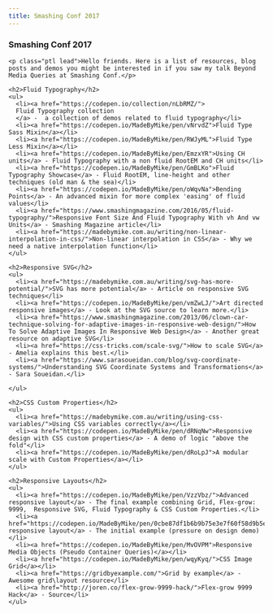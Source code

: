 ```yaml
---
title: Smashing Conf 2017
---
```

<article>
  <section class="container">
    <h1 class="display-title">Smashing Conf 2017</h1>

    <p class="ptl lead">Hello friends. Here is a list of resources, blog posts and demos you might be interested in if you saw my talk Beyond Media Queries at Smashing Conf.</p>

    <h2>Fluid Typography</h2>
    <ul>
      <li><a href="https://codepen.io/collection/nLbRMZ/">
      Fluid Typography collection
      </a> -  a collection of demos related to fluid typography</li>
      <li><a href="https://codepen.io/MadeByMike/pen/vNrvdZ">Fluid Type Sass Mixin</a></li>
      <li><a href="https://codepen.io/MadeByMike/pen/RWJyML">Fluid Type Less Mixin</a></li>
      <li><a href="https://codepen.io/MadeByMike/pen/EmzxYR">Using CH units</a> - Fluid Typography with a non fluid RootEM and CH units</li>
      <li><a href="https://codepen.io/MadeByMike/pen/GmBLKo">Fluid Typography Showcase</a> - Fluid RootEM, line-height and other techniques (old man & the sea)</li>
      <li><a href="https://codepen.io/MadeByMike/pen/oWqvNa">Bending Points</a> - An advanced mixin for more complex 'easing' of fluid values</li>
      <li><a href="https://www.smashingmagazine.com/2016/05/fluid-typography/">Responsive Font Size And Fluid Typography With vh And vw Units</a> - Smashing Magazine article</li>
      <li><a href="https://madebymike.com.au/writing/non-linear-interpolation-in-css/">Non-linear interpolation in CSS</a> - Why we need a native interpolation function</li>
    </ul>

    <h2>Responsive SVG</h2>
    <ul>
      <li><a href="https://madebymike.com.au/writing/svg-has-more-potential/">SVG has more potential</a> - Article on responsive SVG techniques</li>
      <li><a href="https://codepen.io/MadeByMike/pen/vmZwLJ/">Art directed responsive images</a> - Look at the SVG source to learn more.</li>
      <li><a href="https://www.smashingmagazine.com/2013/06/clown-car-technique-solving-for-adaptive-images-in-responsive-web-design/">How To Solve Adaptive Images In Responsive Web Design</a> - Another great resource on adaptive SVG</li>
      <li><a href="https://css-tricks.com/scale-svg/">How to scale SVG</a> - Amelia explains this best.</li>
      <li><a href="https://www.sarasoueidan.com/blog/svg-coordinate-systems/">Understanding SVG Coordinate Systems and Transformations</a> - Sara Soueidan.</li>
      
    </ul>

    <h2>CSS Custom Properties</h2>
    <ul>
      <li><a href="https://madebymike.com.au/writing/using-css-variables/">Using CSS variables correctly</a></li>
      <li><a href="https://codepen.io/MadeByMike/pen/dRNqNw">Responsive design with CSS custom properties</a> - A demo of logic "above the fold"</li>
      <li><a href="https://codepen.io/MadeByMike/pen/dRoLpJ">A modular scale with Custom Properties</a></li>
    </ul>

    <h2>Responsive Layouts</h2>
    <ul>
      <li><a href="https://codepen.io/MadeByMike/pen/VzzVbz/">Advanced responsive layout</a> - The final example combining Grid, Flex-grow: 9999,  Responsive SVG, Fluid Typography & CSS Custom Properties.</li>
      <li><a href="https://codepen.io/MadeByMike/pen/0cbe87df1b6b9b75e3e7f60f58d9b5e1">Simple responsive layout</a> - The initial example (pressure on design demo)</li>
      <li><a href="https://codepen.io/MadeByMike/pen/MvOVPM">Responsive Media Objects (Pseudo Container Queries)</a></li>
      <li><a href="https://codepen.io/MadeByMike/pen/wqyKyq/">CSS Image Grid</a></li>
      <li><a href="https://gridbyexample.com/">Grid by example</a> - Awesome grid\layout resource</li>
      <li><a href="http://joren.co/flex-grow-9999-hack/">Flex-grow 9999 Hack</a> - Source</li>
    </ul>
  </section>
</article>

